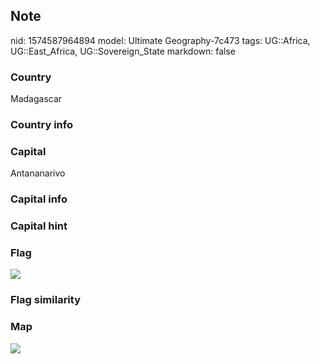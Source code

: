 ## Note
nid: 1574587964894
model: Ultimate Geography-7c473
tags: UG::Africa, UG::East_Africa, UG::Sovereign_State
markdown: false

### Country
Madagascar

### Country info


### Capital
Antananarivo

### Capital info


### Capital hint


### Flag
<img src="ug-flag-madagascar.svg">

### Flag similarity


### Map
<img src="ug-map-madagascar.png">
